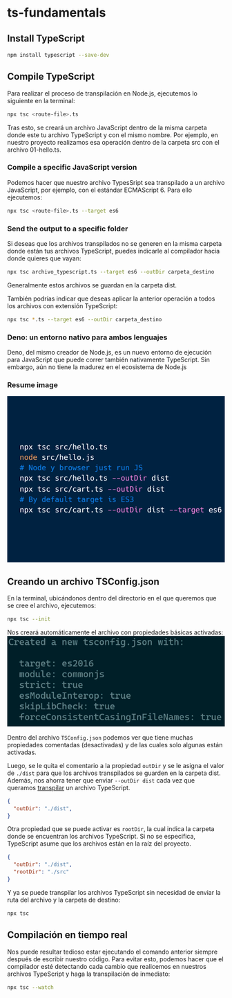 # ts-fundamentals

## Install TypeScript

```bash
npm install typescript --save-dev
```

## Compile TypeScript

Para realizar el proceso de transpilación en Node.js, ejecutemos lo siguiente en la terminal:

```bash
npx tsc <route-file>.ts
```

Tras esto, se creará un archivo JavaScript dentro de la misma carpeta donde este tu archivo TypeScript y con el mismo nombre. Por ejemplo, en nuestro proyecto realizamos esa operación dentro de la carpeta src con el archivo 01-hello.ts.

### Compile a specific JavaScript version

Podemos hacer que nuestro archivo TypesSript sea transpilado a un archivo JavaScript, por ejemplo, con el estándar ECMAScript 6. Para ello ejecutemos:

```bash
npx tsc <route-file>.ts --target es6
```

### Send the output to a specific folder

Si deseas que los archivos transpilados no se generen en la misma carpeta donde están tus archivos TypeScript, puedes indicarle al compilador hacia donde quieres que vayan:

```bash
npx tsc archivo_typescript.ts --target es6 --outDir carpeta_destino
```

Generalmente estos archivos se guardan en la carpeta dist.

También podrías indicar que deseas aplicar la anterior operación a todos los archivos con extensión TypeScript:

```bash
npx tsc *.ts --target es6 --outDir carpeta_destino
```

### Deno: un entorno nativo para ambos lenguajes

Deno, del mismo creador de Node.js, es un nuevo entorno de ejecución para JavaScript que puede correr también nativamente TypeScript. Sin embargo, aún no tiene la madurez en el ecosistema de Node.js

### Resume image

![Resume](./assets/compile-ts.png)

## Creando un archivo TSConfig.json

En la terminal, ubicándonos dentro del directorio en el que queremos que se cree el archivo, ejecutemos:

```bash
npx tsc --init
```

Nos creará automáticamente el archivo con propiedades básicas activadas:
![Resultado al correr el comando: npx tsc --init](./assets/npx-tsc-init.webp)

Dentro del archivo `TSConfig.json` podemos ver que tiene muchas propiedades comentadas (desactivadas) y de las cuales solo algunas están activadas.

Luego, se le quita el comentario a la propiedad `outDir` y se le asigna el valor de `./dist` para que los archivos transpilados se guarden en la carpeta dist. Además, nos ahorra tener que enviar `--outDir dist` cada vez que queramos [transpilar](#send-the-output-to-a-specific-folder) un archivo TypeScript.

```json
{
  "outDir": "./dist",
}
```

Otra propiedad que se puede activar es `rootDir`, la cual indica la carpeta donde se encuentran los archivos TypeScript. Si no se especifica, TypeScript asume que los archivos están en la raíz del proyecto.

```json
{
  "outDir": "./dist",
  "rootDir": "./src"
}
```

Y ya se puede transpilar los archivos TypeScript sin necesidad de enviar la ruta del archivo y la carpeta de destino:

```bash
npx tsc
```

## Compilación en tiempo real

Nos puede resultar tedioso estar ejecutando el comando anterior siempre después de escribir nuestro código. Para evitar esto, podemos hacer que el compilador esté detectando cada cambio que realicemos en nuestros archivos TypeScript y haga la transpilación de inmediato:

```bash
npx tsc --watch
```
